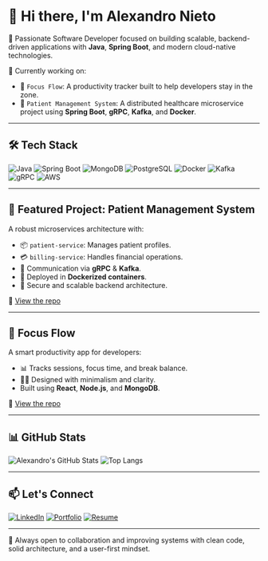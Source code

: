 # 👋 Hi there, I'm Alexandro Nieto

🎯 Passionate Software Developer focused on building scalable, backend-driven applications with **Java**, **Spring Boot**, and modern cloud-native technologies.

🔬 Currently working on:
- 🧠 `Focus Flow`: A productivity tracker built to help developers stay in the zone.
- 🏥 `Patient Management System`: A distributed healthcare microservice project using **Spring Boot**, **gRPC**, **Kafka**, and **Docker**.

---

## 🛠️ Tech Stack

![Java](https://img.shields.io/badge/Java-ED8B00?style=flat&logo=java&logoColor=white)
![Spring Boot](https://img.shields.io/badge/Spring%20Boot-6DB33F?style=flat&logo=spring-boot&logoColor=white)
![MongoDB](https://img.shields.io/badge/MongoDB-4EA94B?style=flat&logo=mongodb&logoColor=white)
![PostgreSQL](https://img.shields.io/badge/PostgreSQL-4169E1?style=flat&logo=postgresql&logoColor=white)
![Docker](https://img.shields.io/badge/Docker-2496ED?style=flat&logo=docker&logoColor=white)
![Kafka](https://img.shields.io/badge/Kafka-231F20?style=flat&logo=apache-kafka&logoColor=white)
![gRPC](https://img.shields.io/badge/gRPC-4285F4?style=flat&logo=grpc&logoColor=white)
![AWS](https://img.shields.io/badge/AWS-232F3E?style=flat&logo=amazon-aws&logoColor=white)

---

## 🏥 Featured Project: Patient Management System

A robust microservices architecture with:
- 📦 `patient-service`: Manages patient profiles.
- 💳 `billing-service`: Handles financial operations.
- 🔁 Communication via **gRPC** & **Kafka**.
- 🐳 Deployed in **Dockerized containers**.
- 🔐 Secure and scalable backend architecture.
  
🔗 [View the repo](https://github.com/anieto1/Patient-Management-System)

---

## 🧠 Focus Flow

A smart productivity app for developers:
- 📊 Tracks sessions, focus time, and break balance.
- 🧘‍♂️ Designed with minimalism and clarity.
- Built using **React**, **Node.js**, and **MongoDB**.

🔗 [View the repo](https://github.com/anieto1/focus-flow)

---

## 📊 GitHub Stats

![Alexandro's GitHub Stats](https://github-readme-stats.vercel.app/api?username=anieto1&show_icons=true&theme=react)
![Top Langs](https://github-readme-stats.vercel.app/api/top-langs/?username=anieto1&layout=compact&theme=react)

---

## 📫 Let's Connect

[![LinkedIn](https://img.shields.io/badge/LinkedIn-blue?style=flat&logo=linkedin)](https://linkedin.com/in/your-link)
[![Portfolio](https://img.shields.io/badge/Portfolio-000?style=flat&logo=githubpages)](https://yourwebsite.com)
[![Resume](https://img.shields.io/badge/Resume-Download-green?style=flat)](https://linktoresume.com)

---

🧩 Always open to collaboration and improving systems with clean code, solid architecture, and a user-first mindset.
